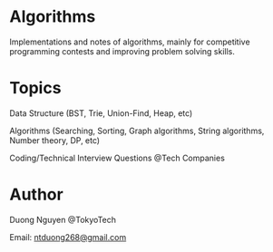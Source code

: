 Algorithms
==
Implementations and notes of algorithms, mainly for competitive programming contests and improving problem solving skills.

Topics
==

Data Structure (BST, Trie, Union-Find, Heap, etc)

Algorithms (Searching, Sorting, Graph algorithms, String algorithms, Number theory, DP, etc)

Coding/Technical Interview Questions @Tech Companies

Author
==

Duong Nguyen @TokyoTech

Email: ntduong268@gmail.com

